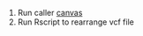1. Run caller [canvas](https://academic.oup.com/bioinformatics/article/32/15/2375/1743834)
2. Run Rscript to rearrange vcf file 
